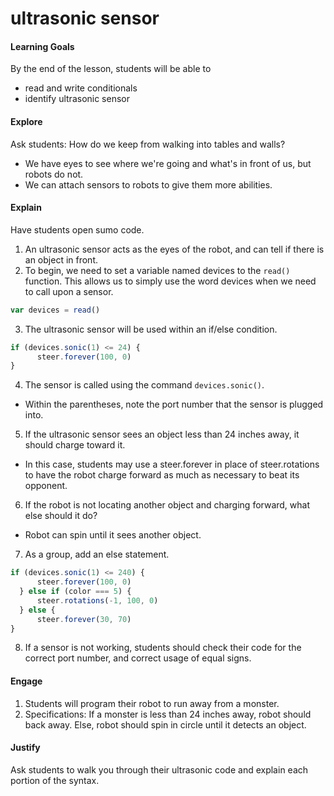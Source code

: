 # ultrasonic sensor

#### Learning Goals
By the end of the lesson, students will be able to
* read and write conditionals
* identify ultrasonic sensor

#### Explore
Ask students: How do we keep from walking into tables and walls?
  + We have eyes to see where we're going and what's in front of us, but robots do not.
  + We can attach sensors to robots to give them more abilities.

#### Explain
Have students open sumo code.

1. An ultrasonic sensor acts as the eyes of the robot, and can tell if there is an object in front.
2. To begin, we need to set a variable named devices to the ```read()``` function. This allows us to simply use the word devices when we need to call upon a sensor.
```js
var devices = read()
```

3. The ultrasonic sensor will be used within an if/else condition.
```js
if (devices.sonic(1) <= 24) {
      steer.forever(100, 0)
}
```

4. The sensor is called using the command ```devices.sonic()```.
  + Within the parentheses, note the port number that the sensor is plugged into.
5. If the ultrasonic sensor sees an object less than 24 inches away, it should charge toward it.
  + In this case, students may use a steer.forever in place of steer.rotations to have the robot charge forward as much as necessary to beat its opponent.
6. If the robot is not locating another object and charging forward, what else should it do?
  + Robot can spin until it sees another object.
7. As a group, add an else statement.
```js
if (devices.sonic(1) <= 240) {
      steer.forever(100, 0)
  } else if (color === 5) {
      steer.rotations(-1, 100, 0)
  } else {
      steer.forever(30, 70)
}
```

8. If a sensor is not working, students should check their code for the correct port number, and correct usage of equal signs.


#### Engage
1. Students will program their robot to run away from a monster.
2. Specifications: If a monster is less than 24 inches away, robot should back away. Else, robot should spin in circle until it detects an object.  

#### Justify
Ask students to walk you through their ultrasonic code and explain each portion of the syntax.
